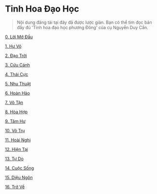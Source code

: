# Tinh Hoa Đạo Học

> Nội dung đăng tải tại đây đã được lược giản. Bạn có thể tìm đọc bản đầy đủ
> 'Tinh hoa đạo học phương Đông' của cụ Nguyễn Duy Cần.

[0. Lời Mở Đầu](https://github.com/thaicuc/tinh-hoa-dao-hoc/blob/master/00-loi-mo-dau.md)

[1. Hư Vô](https://github.com/thaicuc/tinh-hoa-dao-hoc/blob/master/01-hu-vo.md)

[2. Đạo Trời](https://github.com/thaicuc/tinh-hoa-dao-hoc/blob/master/02-dao-troi.md)

[3. Cứu Cánh](https://github.com/thaicuc/tinh-hoa-dao-hoc/blob/master/03-cuu-canh.md)

[4. Thái Cực](https://github.com/thaicuc/tinh-hoa-dao-hoc/blob/master/04-thai-cuc.md)

[5. Nhu Thuật](https://github.com/thaicuc/tinh-hoa-dao-hoc/blob/master/05-nhu-thuat.md)

[6. Hoàn Hảo](https://github.com/thaicuc/tinh-hoa-dao-hoc/blob/master/06-hoan-hao.md)

[7. Vô Tận](https://github.com/thaicuc/tinh-hoa-dao-hoc/blob/master/07-vo-tan.md)

[8. Hòa Hợp](https://github.com/thaicuc/tinh-hoa-dao-hoc/blob/master/08-hoa-hop.md)

[9. Tâm Hư](https://github.com/thaicuc/tinh-hoa-dao-hoc/blob/master/09-tam-hu.md)

[10. Vô Trụ](https://github.com/thaicuc/tinh-hoa-dao-hoc/blob/master/10-vo-tru.md)

[11. Hoài Nghi](https://github.com/thaicuc/tinh-hoa-dao-hoc/blob/master/11-hoai-nghi.md)

[12. Hiện Tại](https://github.com/thaicuc/tinh-hoa-dao-hoc/blob/master/12-hien-tai.md)

[13. Tự Do](https://github.com/thaicuc/tinh-hoa-dao-hoc/blob/master/13-tu-do.md)

[14. Cuộc Sống](https://github.com/thaicuc/tinh-hoa-dao-hoc/blob/master/14-cuoc-song.md)

[15. Diệu Ngôn](https://github.com/thaicuc/tinh-hoa-dao-hoc/blob/master/15-dieu-ngon.md)

[16. Trở Về](https://github.com/thaicuc/tinh-hoa-dao-hoc/blob/master/16-tro-ve.md)
